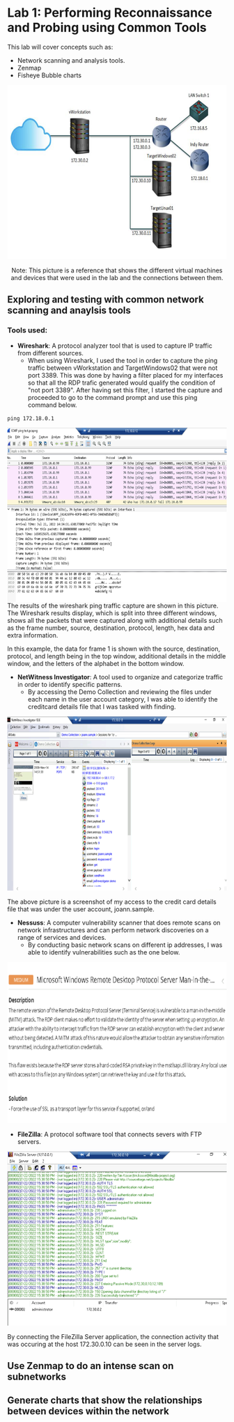 # Lab 1: Performing Reconnaissance and Probing using Common Tools

This lab will cover concepts such as:


* Network scanning and analysis tools.
* Zenmap
* Fisheye Bubble charts

<p align="center">
<img src = "https://github.com/Ttokkime/Lab-1/blob/main/Lab%201%20Topology.png" width="700" height="400">
</p>

<p align="center">
Note: This picture is a reference that shows the different virtual machines and devices that were used in the lab and the connections between them.
</p>

## Exploring and testing with common network scanning and anaylsis tools
### Tools used:
* **Wireshark**: A protocol analyzer tool that is used to capture IP traffic from different sources.
  * When using Wireshark, I used the tool in order to capture the ping traffic between vWorkstation and TargetWindows02 that were not port 3389. This was done by having a filter placed for my interfaces so that all the RDP trafic generated would qualify the condition of "not port 3389". After having set this filter, I started the capture and proceeded to go to the command prompt and use this ping command below.

```
ping 172.18.0.1
```

<img src = "https://github.com/Ttokkime/Lab-1/blob/e54321585f72cc90683a5f2ad187b58444c0747f/Ping%20Test.png" align="left" width="650" height="400">
<p align="left">
The results of the wireshark ping traffic capture are shown in this picture. The Wireshark results display, which is split into three different windows, shows all the packets that were captured along with additional details such as the frame number, source, destination, protocol, length, hex data and extra information. 
</p>

In this example, the data for frame 1 is shown with the source, destination, protocol, and length being in the top window, additional details in the middle window, and the letters of the alphabet in the bottom window. 





* **NetWitness Investigator**: A tool used to organize and categorize traffic in order to identify specific patterns.
   * By accessing the Demo Collection and reviewing the files under each name in the user account category, I was able to identify the creditcard details file that I was tasked with finding.
<p align="center">
<img src = "https://github.com/Ttokkime/Lab-1/blob/5365ed4500c399194b815bca3e232a7a47a051ea/creditcards.txt%20file%20details.png" width="700" height="400">
</p>
The above picture is a screenshot of my access to the credit card details file that was under the user account, joann.sample.


* **Nessuss**: A computer vulnerability scanner that does remote scans on network infrastructures and can perform network discoveries on a range of services and devices. 
  * By conducting basic network scans on different ip addresses, I was able to identify vulnerabilities such as the one below. 


<p align="center">
<img src = "https://github.com/Ttokkime/Lab-1/blob/4c22609a1753aa168a7e42e312a106e3aa6a6738/Medium%20Risk.png" width="680" height="370">
</p>


* **FileZilla**: A protocol software tool that connects severs with FTP servers.
<p align="center">
<img src = "https://github.com/Ttokkime/Lab-1/blob/86bae5be59adc3448180dd12c4933f096b3eecd4/FileZilla%20logs.png" width="600" height="400">
</p>
By connecting the FileZilla Server application, the connection activity that was occuring at the host 172.30.0.10 can be seen in the server logs. 



## Use Zenmap to do an intense scan on subnetworks
## Generate charts that show the relationships between devices within the network



